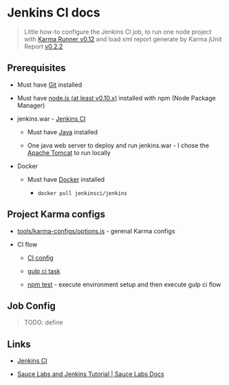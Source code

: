 # Jenkins CI docs

> Little how-to configure the Jenkins CI job, to run one node project with [Karma Runner v0.12](https://karma-runner.github.io/0.12/plus/jenkins.html) and load xml report generate by Karma jUnit Report [v0.2.2](https://github.com/karma-runner/karma-junit-reporter/tree/v0.2.2)


## Prerequisites

* Must have [Git](http://git-scm.com/) installed

* Must have [node.js (at least v0.10.x)](http://nodejs.org/) installed with npm (Node Package Manager)

* jenkins.war - [Jenkins CI](https://jenkins-ci.org/)

  * Must have [Java](https://www.java.com/download/) installed

  * One java web server to deploy and run jenkins.war - I chose the [Apache Tomcat](https://tomcat.apache.org/) to run locally

* Docker

  * Must have [Docker](https://www.docker.com/) installed

    * `docker pull jenkinsci/jenkins`


## Project Karma configs

* [tools/karma-configs/options.js](../tools/karma-configs/options.js) - gerenal Karma configs

* CI flow

  * [CI config](../tools/karma-configs/index.js#L40-L54)

  * [gulp ci task](../tools/gulp/tasks/karma.js#L46-L48)

  * [npm test](../package.json#L14-L15) - execute environment setup and then execute gulp ci flow


## Job Config

> TODO: define

## Links

* [Jenkins CI](https://jenkins-ci.org/)

* [Sauce Labs and Jenkins Tutorial | Sauce Labs Docs](https://docs.saucelabs.com/ci-integrations/jenkins/)
